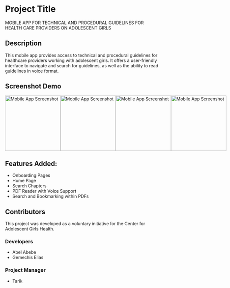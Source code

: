 # Project Title
MOBILE APP FOR TECHNICAL AND PROCEDURAL GUIDELINES FOR HEALTH CARE PROVIDERS ON ADOLESCENT GIRLS

## Description
This mobile app provides access to technical and procedural guidelines for healthcare providers working with adolescent girls. It offers a user-friendly interface to navigate and search for guidelines, as well as the ability to read guidelines in voice format.

## Screenshot Demo

<div style="display: flex; flex-direction: row;">
  <img src="screenshots/image1.jpg" alt="Mobile App Screenshot" width="180" />
  <img src="screenshots/image2.jpg" alt="Mobile App Screenshot" width="180" />
  <img src="screenshots/image3.jpg" alt="Mobile App Screenshot" width="180" />
  <img src="screenshots/image4.jpg" alt="Mobile App Screenshot" width="180" />
</div>

## Features Added:
- Onboarding Pages
- Home Page
- Search Chapters
- PDF Reader with Voice Support
- Search and Bookmarking within PDFs

## Contributors
This project was developed as a voluntary initiative for the Center for Adolescent Girls Health.

### Developers
- Abel Abebe
- Gemechis Elias

### Project Manager
- Tarik
